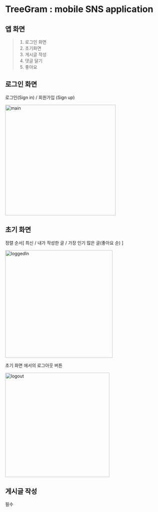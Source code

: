 # TreeGram : mobile SNS application 

## 앱 화면
>1. 로그인 화면
>2. 초기화면
>3. 게시글 작성
>4. 댓글 달기
>5. 좋아요


## 로그인 화면
로그인(Sign in) / 회원가입 (Sign up) 

<img width="353" alt="main" src="https://user-images.githubusercontent.com/39542989/82025515-6a5a0280-96cc-11ea-9afe-2ce1c6815a9c.png">

## 초기 화면
정렬 순서[ 최신 / 내가 작성한 글 / 가장 인기 많은 글(좋아요 순) ]

<img width="343" alt="loggedIn" src="https://user-images.githubusercontent.com/39542989/82025511-69c16c00-96cc-11ea-88f2-517231369989.png">

초기 화면 에서의 로그아웃 버튼

<img width="333" alt="logout" src="https://user-images.githubusercontent.com/39542989/82025514-69c16c00-96cc-11ea-8efe-4fc23b1b958a.png">

## 게시글 작성 
필수 
